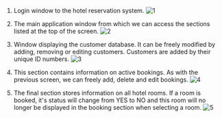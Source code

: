 1) Login window to the hotel reservation system.
![1](https://user-images.githubusercontent.com/61251819/117585512-251bb580-b113-11eb-94ea-f51d888fcba0.png)

2) The main application window from which we can access the sections listed at the top of the screen.
![2](https://user-images.githubusercontent.com/61251819/117585544-54322700-b113-11eb-90bc-c98a044359ca.png)

3) Window displaying the customer database. It can be freely modified by adding, removing or editing customers. Customers are added by their unique ID numbers.
![3](https://user-images.githubusercontent.com/61251819/117585606-a3785780-b113-11eb-983c-19b4e73a2ec1.png)

4) This section contains information on active bookings. As with the previous screen, we can freely add, delete and edit bookings.
![4](https://user-images.githubusercontent.com/61251819/117585669-f225f180-b113-11eb-96e6-e1adcfca105e.png)

5) The final section stores information on all hotel rooms. If a room is booked, it's status will change from YES to NO and this room will no longer be displayed in the booking section when selecting a room.
![5](https://user-images.githubusercontent.com/61251819/117585728-3618f680-b114-11eb-82ff-ac2c9b52e307.png)








